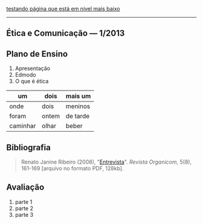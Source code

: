 [testando p&aacute;gina que est&aacute; em n&iacute;vel mais baixo](http://arredores.github.io/aulas/etica.html)

-----

## &Eacute;tica e Comunica&ccedil;&atilde;o &mdash;  1/2013

## Plano de Ensino
1. Apresenta&ccedil;&atilde;o
1. Edmodo
1. O que &eacute; &eacute;tica

| um | dois | mais um |
|----|------|---------|
| onde | dois | meninos |
| foram | ontem | de tarde |
| caminhar | olhar | beber |

## Bibliografia

> Renato Janine Ribeiro (2008), "[Entrevista](http://revistaorganicom.org.br/sistema/index.php/organicom/article/view/151)". *Revista Organicom*, 5(8), 161-169 [arquivo no formato PDF, 128kb].

## Avalia&ccedil;&atilde;o
1. parte 1
2. parte 2
3. parte 3
